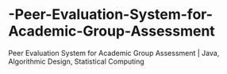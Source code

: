 # -Peer-Evaluation-System-for-Academic-Group-Assessment
 Peer Evaluation System for Academic Group Assessment | Java, Algorithmic Design, Statistical Computing
